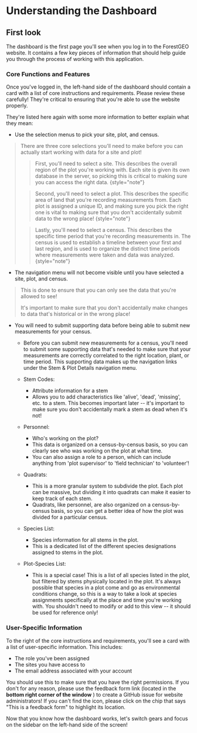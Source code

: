 # Understanding the Dashboard

## First look

The dashboard is the first page you'll see when you log in to the ForestGEO website. It contains a few key pieces of
information that should help guide you through the process of working with this application.

### Core Functions and Features

Once you've logged in, the left-hand side of the dashboard should contain a card with a list of core instructions and
requirements. Please review these carefully! They're critical to ensuring that you're able to use the website properly.

They're listed here again with some more information to better explain what they mean:

- Use the selection menus to pick your site, plot, and census.

> There are three core selections you'll need to make before you can actually start working with data for a site and
> plot!
>
> > First, you'll need to select a site. This describes the overall region of the plot you're working with. Each site
> > is given its own database in the server, so picking this is critical to making sure you can access the right data.
> > {style="note"}
>
> > Second, you'll need to select a plot. This describes the specific area of land that you're recording measurements
> > from. Each plot is assigned a unique ID, and making sure you pick the right one is vital to making sure that you
> > don't accidentally submit data to the wrong place!
> > {style="note"}
>
> > Lastly, you'll need to select a census. This describes the specific time period that you're recording measurements
> > in. The census is used to establish a timeline between your first and last region, and is used to organize the
> > distinct time periods where measurements were taken and data was analyzed.
> > {style="note"}

- The navigation menu will not become visible until you have selected a site, plot, and census.

> This is done to ensure that you can only see the data that you're allowed to see!
>
> It's important to make sure that you
> don't accidentally make changes to data that's historical or in the wrong place!

- You will need to submit supporting data before being able to submit new measurements for your census.

  - Before you can submit new measurements for a census, you'll need to submit some supporting data that's needed to
    make sure that your measurements are correctly correlated to the right location, plant, or time period. This
    supporting data makes up the navigation links under the Stem & Plot Details navigation menu.

  - Stem Codes:
    - Attribute information for a stem
    - Allows you to add characteristics like 'alive', 'dead', 'missing', etc. to a stem. This becomes important
      later -- it's important to make sure you don't accidentally mark a stem as dead when it's not!
  - Personnel:
    - Who's working on the plot?
    - This data is organized on a census-by-census basis, so you can clearly see who was working on the plot at what
      time.
    - You can also assign a role to a person, which can include anything from 'plot supervisor' to 'field
      technician' to 'volunteer'!
  - Quadrats:
    - This is a more granular system to subdivide the plot. Each plot can be massive, but dividing it into quadrats
      can make it easier to keep track of each stem.
    - Quadrats, like personnel, are also organized on a census-by-census basis, so you can get a better idea of how
      the plot was divided for a particular census.
  - Species List:
    - Species information for all stems in the plot.
    - This is a dedicated list of the different species designations assigned to stems in the plot.
  - Plot-Species List:
    - This is a special case! This is a list of all species listed in the plot, but filtered by stems physically
      located in the plot. It's always possible that species in a plot come and go as environmental conditions
      change, so this is a way to take a look at species assignments specifically at the place and time you're
      working with. You shouldn't need to modify or add to this view -- it should be used for reference only!

### User-Specific Information

To the right of the core instructions and requirements, you'll see a card with a list of user-specific information. This
includes:

- The role you've been assigned
- The sites you have access to
- The email address associated with your account

You should use this to make sure that you have the right permissions. If you don't for any reason, please use the
feedback form link (located in the **bottom right corner of the window** ) to create a GitHub issue for website
administrators! If you can't find the icon, please click on the chip that says "This is a feedback form" to highlight
its location.

Now that you know how the dashboard works, let's switch gears and focus on the sidebar on the left-hand side of the
screen!
